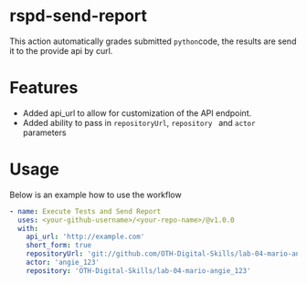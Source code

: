# rspd-send-report
This action automatically grades submitted `python`code, the results are send it to the provide api by curl.

# Features
- Added api_url to allow for customization of the API endpoint.
- Added ability to pass in `repositoryUrl`, `repository ` and `actor` parameters 

# Usage
Below is an example how to use the workflow
```yaml
- name: Execute Tests and Send Report
  uses: <your-github-username>/<your-repo-name>/@v1.0.0
  with:
    api_url: 'http://example.com'
    short_form: true
    repositoryUrl: 'git://github.com/OTH-Digital-Skills/lab-04-mario-angie_123'
    actor: 'angie_123'
    repository: 'OTH-Digital-Skills/lab-04-mario-angie_123'

```
